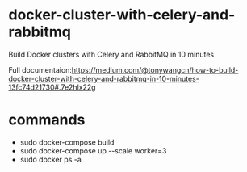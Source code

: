 # docker-cluster-with-celery-and-rabbitmq
Build Docker clusters with Celery and RabbitMQ in 10 minutes

Full documentaion:https://medium.com/@tonywangcn/how-to-build-docker-cluster-with-celery-and-rabbitmq-in-10-minutes-13fc74d21730#.7e2hlx22g

# commands

 - sudo docker-compose build
 - sudo docker-compose up --scale worker=3
 - sudo docker ps -a
